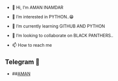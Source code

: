 - 👋 Hi, I’m AMAN INAMDAR
- 👀 I’m interested in PYTHON..😁
- 🌱 I’m currently learning GITHUB AND PYTHON
- 💞️ I’m looking to collaborate on BLACK PANTHERS..


- 📫 How to reach me 
## Telegram 🏪
- ##[AMAN](https://t.me/IDANISHBABA)
<!---
OPBLACKPANTHERS/OPBLACKPANTHERS is a ✨ special ✨ repository because its `README.md` (this file) appears on your GitHub profile.
You can click the Preview link to take a look at your changes.
--->
